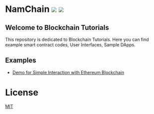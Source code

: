 # NamChain ![](https://img.shields.io/badge/Project-Nam-ff69b4.svg) ![](https://img.shields.io/badge/madeby-Ramaguru-blue.svg)

## Welcome to Blockchain Tutorials

This repository is dedicated to Blockchain Tutorials. Here you can find example smart contract codes, User Interfaces, Sample DApps.

## Examples

- [Demo for Simple Interaction with Ethereum Blockchain](Simple_Interaction_Example_SC.html)

# License

[MIT](https://github.com/ramagururadhakrishnan/NamChain/blob/master/MIT)
